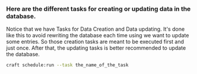 ### Here are the different tasks for creating or updating data in the database.
Notice that we have Tasks for Data Creation and Data updating. 
It's done like this to avoid rewriting the database each time using we want to update some entries. 
So those creation tasks are meant to be executed first and just once. 
After that, the updating tasks is better recommended to update the database.
```bash
craft schedule:run --task the_name_of_the_task
```
